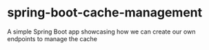 # spring-boot-cache-management
A simple Spring Boot app showcasing how we can create our own endpoints to manage the cache
